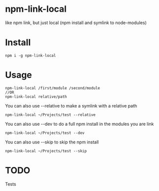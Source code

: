 # npm-link-local
like npm link, but just local (npm install and symlink to node-modules)

# Install
```
npm i -g npm-link-local
```

# Usage
```
npm-link-local /first/module /second/module
//OR
npm-link-local relative/path
```

You can also use --relative to make a symlink with a relative path

```
npm-link-local ~/Projects/test --relative
```

You can also use --dev to do a full npm install in the modules you are link

```
npm-link-local ~/Projects/test --dev
```

You can also use --skip to skip the npm install

```
npm-link-local ~/Projects/test --skip
```

# TODO
Tests
